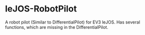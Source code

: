 # leJOS-RobotPilot
A robot pilot (Similar to DifferentialPilot) for EV3 leJOS. Has several functions, which are missing in the DifferentialPilot.
